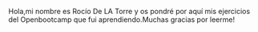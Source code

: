 Hola,mi nombre es Rocío De LA Torre y os pondré por aquí mis ejercicios del Openbootcamp que fui aprendiendo.Muchas gracias por leerme!
